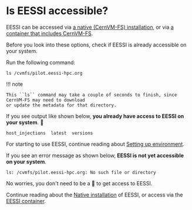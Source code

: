 # Is EESSI accessible?

EESSI can be accessed via [a native (CernVM-FS) installation](native_installation.md),
or via [a container that includes CernVM-FS](eessi_container.md).

Before you look into these options, check if EESSI is already accessible on your system.

Run the following command:
``` { .bash .copy }
ls /cvmfs/pilot.eessi-hpc.org
```

!!! note

    This ``ls`` command may take a couple of seconds to finish, since CernVM-FS may need to download
    or update the metadata for that directory.

If you see output like shown below, **you already have access to EESSI on your system**. :tada:
```
host_injections  latest  versions
```

For starting to use EESSI, continue reading about
[Setting up environment](../using_eessi/setting_up_environment.md).

If you see an error message as shown below, **EESSI is not yet accessible on your
system**.
```
ls: /cvmfs/pilot.eessi-hpc.org: No such file or directory
```
No worries, you don't need to be a :mage: to get access to EESSI.

Continue reading about the [Native installation](native_installation.md) of EESSI,
or access via the [EESSI container](eessi_container.md).
